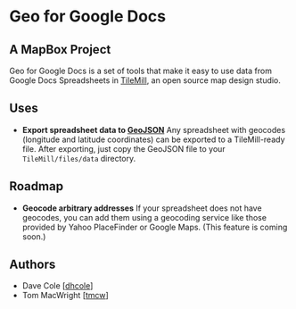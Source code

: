# Geo for Google Docs

## A MapBox Project

Geo for Google Docs is a set of tools that make it easy to use data from
Google Docs Spreadsheets in [TileMill](http://tilemill.com), an open source
map design studio.

## Uses

- **Export spreadsheet data to [GeoJSON](http://geojson.org/)**
  Any spreadsheet with geocodes (longitude and latitude
  coordinates) can be exported to a TileMill-ready
  file. After exporting, just copy the GeoJSON file to your
  `TileMill/files/data` directory. 

## Roadmap

- **Geocode arbitrary addresses** If your spreadsheet does not have
  geocodes, you can add them using a geocoding service like those provided by
  Yahoo PlaceFinder or Google Maps. (This feature is coming soon.)

## Authors

* Dave Cole [[dhcole](https://github.com/dhcole)]
* Tom MacWright [[tmcw](https://github.com/tmcw)]
